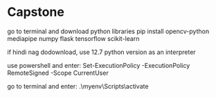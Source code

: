 # Capstone

go to terminal and download python libraries
pip install opencv-python mediapipe numpy flask tensorflow scikit-learn

if hindi nag dodownload, use 12.7 python version as an interpreter

use powershell and enter: Set-ExecutionPolicy -ExecutionPolicy RemoteSigned -Scope CurrentUser

go to terminal and enter: .\myenv\Scripts\activate

